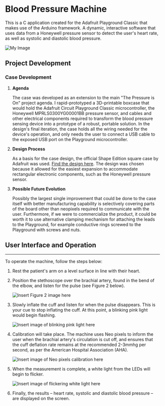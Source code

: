 # **Blood Pressure Machine**

This is a C application created for the Adafruit Playground Classic that makes use of the Arduino framework. A dynamic, 
interactive software that uses data from a Honeywell pressure sensor to detect the user's heart rate, as well as systolic 
and diastolic blood pressure.

<!-- ![Insert Figure 2 image here] (https://raw.githubusercontent.com/JackShkifati28/BloodPressure_machine/main/images/FullSet3.jpg) -->
![My Image](https://raw.githubusercontent.com/JackShkifati28/BloodPressure_machine/main/images/FullSet3.jpg)

## **Project Development**

### **Case Development**
1. **Agenda**

   The case was developed as an extension to the main "The Pressure is On" project agenda. I rapid-prototyped a 3D-printable boxcase that would hold the Adafruit Circuit Playground Classic microcontroller, the Honeywell MPRLS0300YG00001BB  pressure sensor, and cables and other electrical components required to transform the blood pressure sensing device into a prototype of a robust, portable solution. In the design's final iteration, the case holds all the wiring needed for the device's operation, and only needs the user to connect a USB cable to the exposed USB port on the Playground microcontroller.

2. **Design Process**

   As a basis for the case design, the official Shape Edition square case by Adafruit was used. [Find the design here](https://www.thingiverse.com/thing:2585702). The design was chosen because it allowed for the easiest expansion to accommodate rectangular electronic components, such as the Honeywell pressure sensor.

3. **Possible Future Evolution**

   Possibly the largest single improvement that could be done to the case itself with better manufacturing capability is selectively covering parts of the board other than neopixels required to communicate with the user. Furthermore, if we were to commercialize the product, it could be worth it to use alternative clamping mechanism for attaching the leads to the Playground, for example conductive rings screwed to the Playground with screws and nuts.

## **User Interface and Operation**
___

To operate the machine, follow the steps below:

1. Rest the patient's arm on a level surface in line with their heart.
2. Position the stethoscope over the brachial artery, found in the bend of the elbow, and listen for the pulse (see Figure ​2 below).

   ![Insert Figure 2 image here](url-to-image)

3. Slowly inflate the cuff and listen for when the pulse disappears. This is your cue to stop inflating the cuff. At this point, a blinking pink light would begin flashing.

   ![Insert image of blinking pink light here](url-to-image)

4. Calibration will take place. The machine uses Neo pixels to inform the user when the brachial artery's circulation is cut off, and ensures that the cuff deflation rate remains at the recommended 2-3mmhg per second, as per the American Hospital Association (AHA).

   ![Insert image of Neo pixels calibration here](url-to-image)

5. When the measurement is complete, a white light from the LEDs will begin to flicker.

   ![Insert image of flickering white light here](url-to-image)

6. Finally, the results – heart rate, systolic and diastolic blood pressure – are displayed on the screen.


